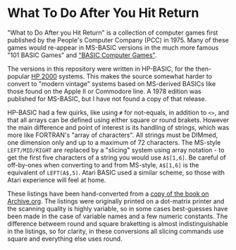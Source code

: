 # What To Do After You Hit Return

"What to Do After you Hit Return" is a collection of computer games first published by the People's Computer Company (PCC) in 1975. Many of these games would re-appear in MS-BASIC versions in the much more famous "101 BASIC Games" and ["BASIC Computer Games"](https://github.com/GReaperEx/bcg).

The versions in this repository were written in HP-BASIC, for the then-popular [HP 2000](https://en.wikipedia.org/wiki/HP_2100) systems. This makes the source somewhat harder to convert to "modern vintage" systems based on MS-derived BASICs like those found on the Apple II or Commodore line. A 1978 edition was published for MS-BASIC, but I have not found a copy of that release.

HP-BASIC had a few quirks, like using `#` for not-equals, in addition to `<>`, and that all arrays can be defined using either square or round brakets. However the main difference and point of interest is its handling of strings, which was more like FORTRAN's "array of characters". All strings must be DIMmed, one dimension only and up to a maximum of 72 characters. The MS-style `LEFT/MID/RIGHT` are replaced by a "slicing" system using array notation - to get the first five characters of a string you would use `A$[1,6]`. Be careful of off-by-ones when converting to and from MS-style, `A$[1,6]` is the equivalent of `LEFT(A$,5)`. Atari BASIC used a similar scheme, so those with Atari experience will feel at home.

These listings have been hand-converted from a [copy of the book on Archive.org](https://archive.org/details/Whattodoafteryouhitreturn). The listings were originally printed on a dot-matrix printer and the scanning quality is highly variable, so in some cases best-guesses have been made in the case of variable names and a few numeric constants. The difference betweem round and square braketting is almost indistinguishable in the listings, so for clarity, in these conversions all slicing commands use square and everything else uses round.

